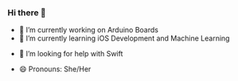### Hi there 👋

- 🔭 I’m currently working on Arduino Boards
- 🌱 I’m currently learning iOS Development and Machine Learning
<!-- - 👯 I’m looking to collaborate on ... -->
- 🤔 I’m looking for help with Swift
<!-- - 💬 Ask me about ... -->
<!-- - 📫 How to reach me: ... -->
- 😄 Pronouns: She/Her
<!-- - ⚡ Fun fact: ... -->
